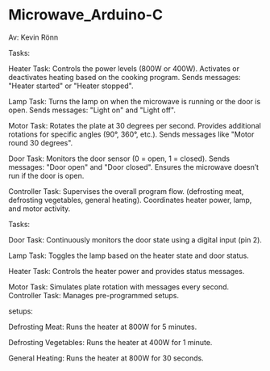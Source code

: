 # Microwave_Arduino-C

Av: Kevin Rönn


Tasks:

Heater Task:
Controls the power levels (800W or 400W).
Activates or deactivates heating based on the cooking program.
Sends messages: "Heater started" or "Heater stopped".

Lamp Task:
Turns the lamp on when the microwave is running or the door is open.
Sends messages: "Light on" and "Light off".

Motor Task:
Rotates the plate at 30 degrees per second.
Provides additional rotations for specific angles (90°, 360°, etc.).
Sends messages like "Motor round 30 degrees".

Door Task:
Monitors the door sensor (0 = open, 1 = closed).
Sends messages: "Door open" and "Door closed".
Ensures the microwave doesn’t run if the door is open.

Controller Task:
Supervises the overall program flow. (defrosting meat, defrosting vegetables, general heating).
Coordinates heater power, lamp, and motor activity.


Tasks:

Door Task: Continuously monitors the door state using a digital input (pin 2).

Lamp Task: Toggles the lamp based on the heater state and door status.

Heater Task: Controls the heater power and provides status messages.

Motor Task: Simulates plate rotation with messages every second.
Controller Task: Manages pre-programmed setups.

setups:

Defrosting Meat: Runs the heater at 800W for 5 minutes.

Defrosting Vegetables: Runs the heater at 400W for 1 minute.

General Heating: Runs the heater at 800W for 30 seconds.








